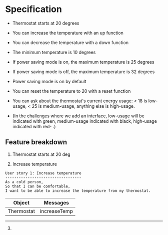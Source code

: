Specification
=============

- Thermostat starts at 20 degrees
- You can increase the temperature with an up function
- You can decrease the temperature with a down function
- The minimum temperature is 10 degrees
- If power saving mode is on, the maximum temperature is 25 degrees
- If power saving mode is off, the maximum temperature is 32 degrees
- Power saving mode is on by default
- You can reset the temperature to 20 with a reset function
- You can ask about the thermostat's current energy usage: < 18 is low-usage, < 25 is medium-usage, anything else is high-usage.

- (In the challenges where we add an interface, low-usage will be indicated with green, medium-usage indicated with black, high-usage indicated with red- .)


## Feature breakdown

1. Thermostat starts at 20 deg

2. Increase temperature

```
User story 1: Increase temperature
----------------------------------
As a cold person,
So that I can be comfortable,
I want to be able to increase the temperature from my thermostat.
```

Object | Messages
--------------- | --------------------
Thermostat | increaseTemp

------

3. 